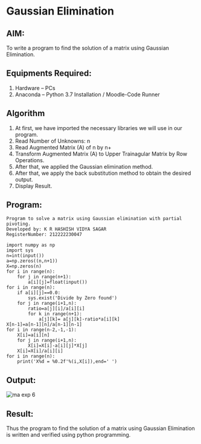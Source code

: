 # Gaussian Elimination

## AIM:
To write a program to find the solution of a matrix using Gaussian Elimination.

## Equipments Required:
1. Hardware – PCs
2. Anaconda – Python 3.7 Installation / Moodle-Code Runner

## Algorithm
1. At first, we have imported the necessary libraries we will use in our program.
2. Read Number of Unknowns: n
3. Read Augmented Matrix (A) of n by n+
4. Transform Augmented Matrix (A) to Upper Trainagular Matrix by Row Operations.
5. After that, we applied the Gaussian elimination method.
6. After that, we apply the back substitution method to obtain the desired output.
7. Display Result.

## Program:
```
Program to solve a matrix using Gaussian elimination with partial pivoting.
Developed by: K R HASHISH VIDYA SAGAR
RegisterNumber: 212222230047

import numpy as np
import sys
n=int(input())
a=np.zeros((n,n+1))
X=np.zeros(n)  
for i in range(n):
    for j in range(n+1):
        a[i][j]=float(input())
for i in range(n):
    if a[i][j]==0.0:
        sys.exist('Divide by Zero found')
    for j in range(i+1,n):
        ratio=a[j][i]/a[i][i]
        for k in range(n+1):
            a[j][k]= a[j][k]-ratio*a[i][k]
X[n-1]=a[n-1][n]/a[n-1][n-1]
for i in range(n-2,-1,-1):
    X[i]=a[i][n]
    for j in range(i+1,n):
        X[i]=X[i]-a[i][j]*X[j]
    X[i]=X[i]/a[i][i]
for i in range(n):
    print('X%d = %0.2f'%(i,X[i]),end=' ')
```
## Output:
![ma exp 6](https://github.com/hashish9275/Gaussian/assets/118707521/22eef128-9c1f-4857-bfff-bef58b26d961)

## Result:
Thus the program to find the solution of a matrix using Gaussian Elimination is written and verified using python programming.

